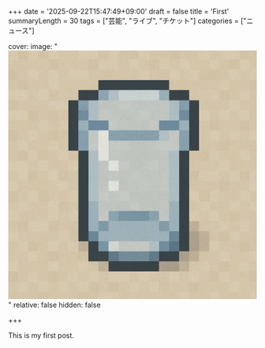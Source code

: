 +++
date = '2025-09-22T15:47:49+09:00'
draft = false
title = 'First'
summaryLength = 30
tags = ["芸能", "ライブ", "チケット"]
categories = ["ニュース"]

cover:
  image: "![コーヒーまぐ](../../static/images/glass.png)"
  relative: false
  hidden: false

+++



This is my first post.


